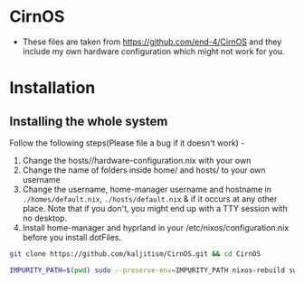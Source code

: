 # CirnOS
- These files are taken from https://github.com/end-4/CirnOS and they include my own hardware configuration which might not 
work for you. 

# Installation
## Installing the whole system
Follow the following steps(Please file a bug if it doesn't work) - 
1. Change the hosts/<username>/hardware-configuration.nix with your own
2. Change the name of folders inside home/ and hosts/ to your own username
3. Change the username, home-manager username and hostname in `./homes/default.nix`, `./hosts/default.nix` & if it 
occurs at any other place. Note that if you don't, you might end up with a TTY session with no desktop. 
4. Install home-manager and hyprland in your /etc/nixos/configuration.nix before you install dotFiles.

```bash
git clone https://github.com/kaljitism/CirnOS.git && cd CirnOS
```

```bash
IMPURITY_PATH=$(pwd) sudo --preserve-env=IMPURITY_PATH nixos-rebuild switch --flake . --impure
```

